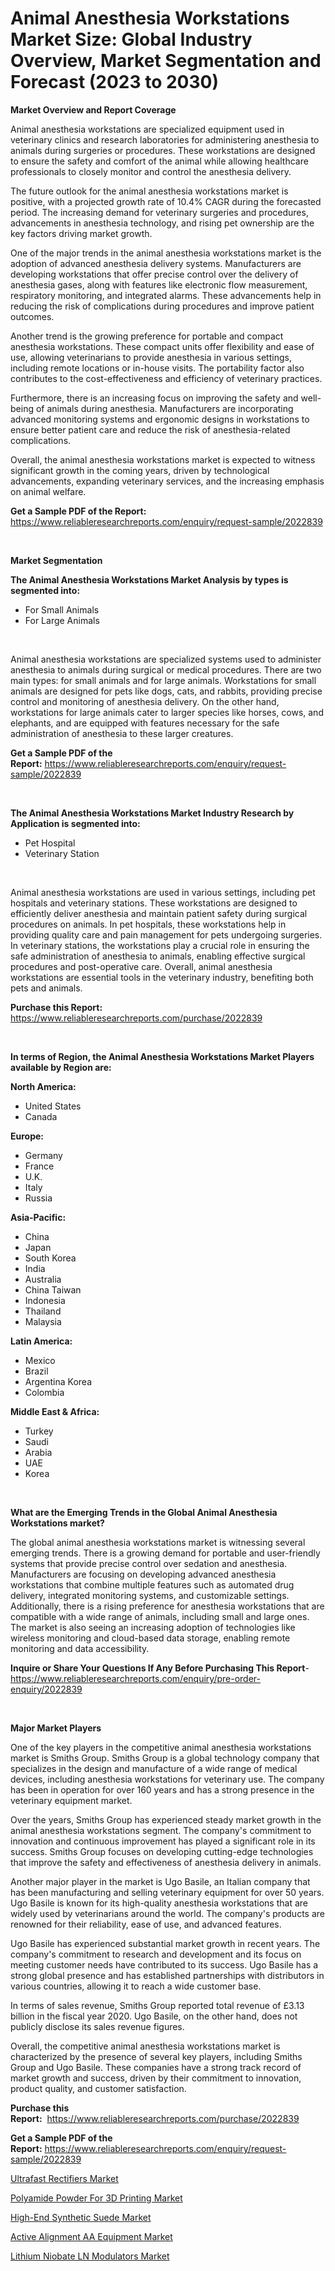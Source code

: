<p><h1>Animal Anesthesia Workstations Market Size: Global Industry Overview, Market Segmentation and Forecast (2023 to 2030)</h1></p><p><strong>Market Overview and Report Coverage</strong></p>
<p><p>Animal anesthesia workstations are specialized equipment used in veterinary clinics and research laboratories for administering anesthesia to animals during surgeries or procedures. These workstations are designed to ensure the safety and comfort of the animal while allowing healthcare professionals to closely monitor and control the anesthesia delivery.</p><p>The future outlook for the animal anesthesia workstations market is positive, with a projected growth rate of 10.4% CAGR during the forecasted period. The increasing demand for veterinary surgeries and procedures, advancements in anesthesia technology, and rising pet ownership are the key factors driving market growth.</p><p>One of the major trends in the animal anesthesia workstations market is the adoption of advanced anesthesia delivery systems. Manufacturers are developing workstations that offer precise control over the delivery of anesthesia gases, along with features like electronic flow measurement, respiratory monitoring, and integrated alarms. These advancements help in reducing the risk of complications during procedures and improve patient outcomes.</p><p>Another trend is the growing preference for portable and compact anesthesia workstations. These compact units offer flexibility and ease of use, allowing veterinarians to provide anesthesia in various settings, including remote locations or in-house visits. The portability factor also contributes to the cost-effectiveness and efficiency of veterinary practices.</p><p>Furthermore, there is an increasing focus on improving the safety and well-being of animals during anesthesia. Manufacturers are incorporating advanced monitoring systems and ergonomic designs in workstations to ensure better patient care and reduce the risk of anesthesia-related complications.</p><p>Overall, the animal anesthesia workstations market is expected to witness significant growth in the coming years, driven by technological advancements, expanding veterinary services, and the increasing emphasis on animal welfare.</p></p>
<p><strong>Get a Sample PDF of the Report:</strong> <a href="https://www.reliableresearchreports.com/enquiry/request-sample/2022839">https://www.reliableresearchreports.com/enquiry/request-sample/2022839</a></p>
<p>&nbsp;</p>
<p><strong>Market Segmentation</strong></p>
<p><strong>The Animal Anesthesia Workstations Market Analysis by types is segmented into:</strong></p>
<p><ul><li>For Small Animals</li><li>For Large Animals</li></ul></p>
<p>&nbsp;</p>
<p><p>Animal anesthesia workstations are specialized systems used to administer anesthesia to animals during surgical or medical procedures. There are two main types: for small animals and for large animals. Workstations for small animals are designed for pets like dogs, cats, and rabbits, providing precise control and monitoring of anesthesia delivery. On the other hand, workstations for large animals cater to larger species like horses, cows, and elephants, and are equipped with features necessary for the safe administration of anesthesia to these larger creatures.</p></p>
<p><strong>Get a Sample PDF of the Report:</strong>&nbsp;<a href="https://www.reliableresearchreports.com/enquiry/request-sample/2022839">https://www.reliableresearchreports.com/enquiry/request-sample/2022839</a></p>
<p>&nbsp;</p>
<p><strong>The Animal Anesthesia Workstations Market Industry Research by Application is segmented into:</strong></p>
<p><ul><li>Pet Hospital</li><li>Veterinary Station</li></ul></p>
<p>&nbsp;</p>
<p><p>Animal anesthesia workstations are used in various settings, including pet hospitals and veterinary stations. These workstations are designed to efficiently deliver anesthesia and maintain patient safety during surgical procedures on animals. In pet hospitals, these workstations help in providing quality care and pain management for pets undergoing surgeries. In veterinary stations, the workstations play a crucial role in ensuring the safe administration of anesthesia to animals, enabling effective surgical procedures and post-operative care. Overall, animal anesthesia workstations are essential tools in the veterinary industry, benefiting both pets and animals.</p></p>
<p><strong>Purchase this Report:</strong>&nbsp; <a href="https://www.reliableresearchreports.com/purchase/2022839">https://www.reliableresearchreports.com/purchase/2022839</a></p>
<p>&nbsp;</p>
<p><strong>In terms of Region, the Animal Anesthesia Workstations Market Players available by Region are:</strong></p>
<p>
    <p> <strong> North America: </strong>
        <ul>
            <li>United States</li>
            <li>Canada</li>
        </ul>
        </p> 
    <p> <strong> Europe: </strong>
        <ul>
            <li>Germany</li>
            <li>France</li>
            <li>U.K.</li>
            <li>Italy</li>
            <li>Russia</li>
        </ul>
        </p> 
    <p> <strong> Asia-Pacific: </strong>
        <ul>
            <li>China</li>
            <li>Japan</li>
            <li>South Korea</li>
            <li>India</li>
            <li>Australia</li>
            <li>China Taiwan</li>
            <li>Indonesia</li>
            <li>Thailand</li>
            <li>Malaysia</li>
        </ul>
        </p> 
    <p> <strong> Latin America: </strong>
        <ul>
            <li>Mexico</li>
            <li>Brazil</li>
            <li>Argentina Korea</li>
            <li>Colombia</li>
        </ul>
        </p> 
    <p> <strong> Middle East & Africa: </strong>
        <ul>
            <li>Turkey</li>
            <li>Saudi</li>
            <li>Arabia</li>
            <li>UAE</li>
            <li>Korea</li>
        </ul>
    </p>
    </p>
<p>&nbsp;</p>
<p><strong>What are the Emerging Trends in the Global Animal Anesthesia Workstations market?</strong></p>
<p><p>The global animal anesthesia workstations market is witnessing several emerging trends. There is a growing demand for portable and user-friendly systems that provide precise control over sedation and anesthesia. Manufacturers are focusing on developing advanced anesthesia workstations that combine multiple features such as automated drug delivery, integrated monitoring systems, and customizable settings. Additionally, there is a rising preference for anesthesia workstations that are compatible with a wide range of animals, including small and large ones. The market is also seeing an increasing adoption of technologies like wireless monitoring and cloud-based data storage, enabling remote monitoring and data accessibility.</p></p>
<p><strong>Inquire or Share Your Questions If Any Before Purchasing This Report</strong>- <a href="https://www.reliableresearchreports.com/enquiry/pre-order-enquiry/2022839">https://www.reliableresearchreports.com/enquiry/pre-order-enquiry/2022839</a></p>
<p>&nbsp;</p>
<p><strong>Major Market Players</strong></p>
<p><p>One of the key players in the competitive animal anesthesia workstations market is Smiths Group. Smiths Group is a global technology company that specializes in the design and manufacture of a wide range of medical devices, including anesthesia workstations for veterinary use. The company has been in operation for over 160 years and has a strong presence in the veterinary equipment market.</p><p>Over the years, Smiths Group has experienced steady market growth in the animal anesthesia workstations segment. The company's commitment to innovation and continuous improvement has played a significant role in its success. Smiths Group focuses on developing cutting-edge technologies that improve the safety and effectiveness of anesthesia delivery in animals.</p><p>Another major player in the market is Ugo Basile, an Italian company that has been manufacturing and selling veterinary equipment for over 50 years. Ugo Basile is known for its high-quality anesthesia workstations that are widely used by veterinarians around the world. The company's products are renowned for their reliability, ease of use, and advanced features.</p><p>Ugo Basile has experienced substantial market growth in recent years. The company's commitment to research and development and its focus on meeting customer needs have contributed to its success. Ugo Basile has a strong global presence and has established partnerships with distributors in various countries, allowing it to reach a wide customer base.</p><p>In terms of sales revenue, Smiths Group reported total revenue of £3.13 billion in the fiscal year 2020. Ugo Basile, on the other hand, does not publicly disclose its sales revenue figures.</p><p>Overall, the competitive animal anesthesia workstations market is characterized by the presence of several key players, including Smiths Group and Ugo Basile. These companies have a strong track record of market growth and success, driven by their commitment to innovation, product quality, and customer satisfaction.</p></p>
<p><strong>Purchase this Report:</strong>&nbsp;&nbsp;<a href="https://www.reliableresearchreports.com/purchase/2022839">https://www.reliableresearchreports.com/purchase/2022839</a></p>
<p></p>
<p><strong>Get a Sample PDF of the Report:</strong>&nbsp;<a href="https://www.reliableresearchreports.com/enquiry/request-sample/2022839">https://www.reliableresearchreports.com/enquiry/request-sample/2022839</a></p>
<p><p><a href="https://www.linkedin.com/pulse/ultrafast-rectifiers-market-challenges-opportunities-growth-v2fqe/">Ultrafast Rectifiers Market</a></p><p><a href="https://medium.com/@brandonramos59/polyamide-powder-for-3d-printing-market-size-cagr-trends-2024-2030-f64ce1f1dfa5">Polyamide Powder For 3D Printing Market</a></p><p><a href="https://medium.com/@juansmith1961/high-end-synthetic-suede-market-analysis-its-cagr-market-segmentation-and-global-industry-86c516e79330">High-End Synthetic Suede Market</a></p><p><a href="https://github.com/lbird53714/Market-Research-Report-List-1/blob/main/active-alignment-aa-equipment-market.md">Active Alignment AA Equipment Market</a></p><p><a href="https://github.com/pizolina/Market-Research-Report-List-1/blob/main/lithium-niobate-ln-modulators-market.md">Lithium Niobate LN Modulators Market</a></p></p>